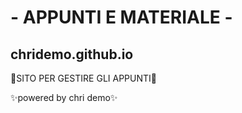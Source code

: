 # - APPUNTI E MATERIALE -

## chridemo.github.io

📄SITO PER GESTIRE GLI APPUNTI📄

✨powered by chri demo✨
